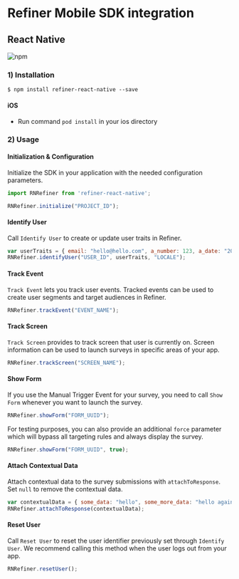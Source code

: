 # Refiner Mobile SDK integration

## React Native

![npm](https://img.shields.io/npm/v/refiner-react-native)


### 1) Installation

`$ npm install refiner-react-native --save`


#### iOS

- Run command `pod install` in your ios directory


### 2) Usage

#### Initialization & Configuration

Initialize the SDK in your application with the needed configuration parameters.

```javascript
import RNRefiner from 'refiner-react-native';

RNRefiner.initialize("PROJECT_ID");
```

#### Identify User

Call `Identify User` to create or update user traits in Refiner.

```javascript
var userTraits = { email: "hello@hello.com", a_number: 123, a_date: "2022-16-04 12:00:00" };
RNRefiner.identifyUser("USER_ID", userTraits, "LOCALE");
```

#### Track Event

`Track Event` lets you track user events. Tracked events can be used to create user segments and target audiences in Refiner.

```javascript
RNRefiner.trackEvent("EVENT_NAME");
```

#### Track Screen

`Track Screen` provides to track screen that user is currently on. Screen information can be used to launch surveys in specific areas of your app.

```javascript
RNRefiner.trackScreen("SCREEN_NAME");
```

#### Show Form

If you use the Manual Trigger Event for your survey, you need to call `Show Form` whenever you want to launch the survey.

```javascript
RNRefiner.showForm("FORM_UUID");
```

For testing purposes, you can also provide an additional `force` parameter which will bypass all targeting rules and always display the survey.

```javascript
RNRefiner.showForm("FORM_UUID", true);
```

#### Attach Contextual Data

Attach contextual data to the survey submissions with `attachToResponse`. Set `null` to remove the contextual data. 

```javascript
var contextualData = { some_data: "hello", some_more_data: "hello again" };
RNRefiner.attachToResponse(contextualData);
```

#### Reset User

Call `Reset User` to reset the user identifier previously set through `Identify User`. We recommend calling this method when the user logs out from your app.

```javascript
RNRefiner.resetUser();
```
